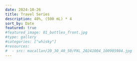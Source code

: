 ```yaml
---
date: 2024-10-26
title: Travel Series
description: 40%, (500 mL) * 4
sort_by: Date
featured: true
#featured_image: 01_bottles_front.jpg
#type: gallery
#categories: ["whisky"]
#resources:
#  - src: macallan/20_30_40_50/PXL_20241004_100905984.jpg
---
```


